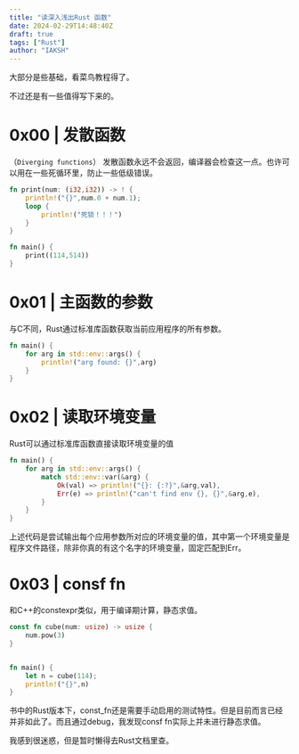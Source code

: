 ```yaml
---
title: "读深入浅出Rust 函数"
date: 2024-02-29T14:48:40Z
draft: true
tags: ["Rust"]
author: "IAKSH"
---
```


大部分是些基础，看菜鸟教程得了。
<!--more-->
不过还是有一些值得写下来的。

# 0x00 | 发散函数
（`Diverging functions`）
发散函数永远不会返回，编译器会检查这一点。也许可以用在一些死循环里，防止一些低级错误。
```rust
fn print(num: (i32,i32)) -> ! {
    println!("{}",num.0 + num.1);
    loop {
        println!("死锁！！！")
    }
}

fn main() {
    print((114,514))
}
```

# 0x01 | 主函数的参数
与C不同，Rust通过标准库函数获取当前应用程序的所有参数。
```rust
fn main() {
    for arg in std::env::args() {
        println!("arg found: {}",arg)
    }
}
```

# 0x02 | 读取环境变量
Rust可以通过标准库函数直接读取环境变量的值
```rust
fn main() {
    for arg in std::env::args() {
        match std::env::var(&arg) {
            Ok(val) => println!("{}: {:?}",&arg,val),
            Err(e) => println!("can't find env {}, {}",&arg,e),
        }
    }
}
```
上述代码是尝试输出每个应用参数所对应的环境变量的值，其中第一个环境变量是程序文件路径，除非你真的有这个名字的环境变量，固定匹配到Err。

# 0x03 | consf fn
和C++的constexpr类似，用于编译期计算，静态求值。
```rust
const fn cube(num: usize) -> usize {
    num.pow(3)
}


fn main() {
    let n = cube(114);
    println!("{}",n)
}
```
书中的Rust版本下，const_fn还是需要手动启用的测试特性。但是目前而言已经并非如此了。而且通过debug，我发现consf fn实际上并未进行静态求值。

我感到很迷惑，但是暂时懒得去Rust文档里查。